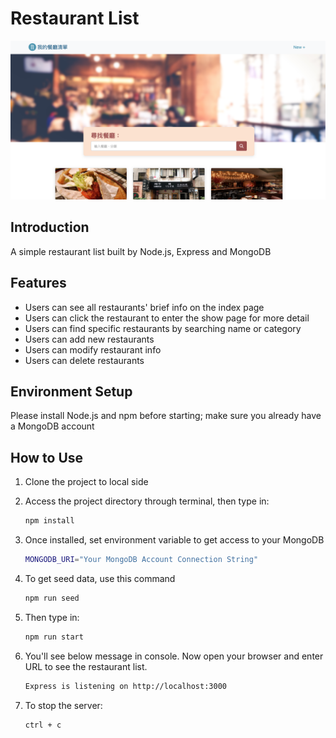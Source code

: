 # Restaurant List

![Index page about Restaurant List](./public/images/my_restaurant_list_screenshot.png)

## Introduction

A simple restaurant list built by Node.js, Express and MongoDB

## Features

* Users can see all restaurants' brief info on the index page
* Users can click the restaurant to enter the show page for more detail
* Users can find specific restaurants by searching name or category
* Users can add new restaurants
* Users can modify restaurant info
* Users can delete restaurants

## Environment Setup
Please install Node.js and npm before starting; make sure you already have a MongoDB account

## How to Use

1. Clone the project to local side
2. Access the project directory through terminal, then type in:

   ```bash
   npm install
   ```

3. Once installed, set environment variable to get access to your MongoDB

   ```bash
   MONGODB_URI="Your MongoDB Account Connection String"
   ```

4. To get seed data, use this command

   ```bash
   npm run seed
   ```

5. Then type in:

   ```bash
   npm run start
   ```

6. You'll see below message in console. Now open your browser and enter URL to see the restaurant list.

   ```bash
   Express is listening on http://localhost:3000
   ```

7. To stop the server:

   ```bash
   ctrl + c
   ```



